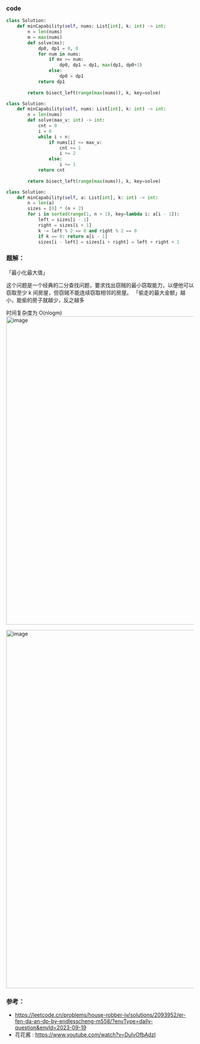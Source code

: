 


### code
```python
class Solution:
    def minCapability(self, nums: List[int], k: int) -> int:
        n = len(nums)
        m = max(nums)
        def solve(mx):
            dp0, dp1 = 0, 0 
            for num in nums:
                if mx >= num:
                    dp0, dp1 = dp1, max(dp1, dp0+1)
                else:
                    dp0 = dp1
            return dp1
            
        return bisect_left(range(max(nums)), k, key=solve)

```

```python
class Solution:
    def minCapability(self, nums: List[int], k: int) -> int:
        n = len(nums)
        def solve(max_v: int) -> int:
            cnt = 0
            i = 0 
            while i < n:
                if nums[i] <= max_v:
                    cnt += 1
                    i += 2
                else:
                    i += 1
            return cnt
        
        return bisect_left(range(max(nums)), k, key=solve)
```

```python
class Solution:
    def minCapability(self, a: List[int], k: int) -> int:
        n = len(a)
        sizes = [0] * (n + 2)
        for i in sorted(range(1, n + 1), key=lambda i: a[i - 1]):
            left = sizes[i - 1]
            right = sizes[i + 1]
            k -= left % 2 == 0 and right % 2 == 0
            if k == 0: return a[i - 1]
            sizes[i - left] = sizes[i + right] = left + right + 1
```

### 题解：
「最小化最大值」

这个问题是一个经典的二分查找问题，要求找出窃贼的最小窃取能力，以便他可以窃取至少 k 间房屋，但窃贼不能连续窃取相邻的房屋。
「偷走的最大金额」越小，能偷的房子就越少，反之越多

时间复杂度为 O(nlogm) 
<img width="827" alt="image" src="https://github.com/hinswhale/leetcode/assets/22999866/882c9054-61c5-408f-a224-8ff41b8cd852">


<img width="961" alt="image" src="https://github.com/hinswhale/leetcode/assets/22999866/c9f1208d-5643-48cd-97e2-cb50d8591ecf">


### 参考： 
* https://leetcode.cn/problems/house-robber-iv/solutions/2093952/er-fen-da-an-dp-by-endlesscheng-m558/?envType=daily-question&envId=2023-09-19
* 花花酱 : https://www.youtube.com/watch?v=DulvOfbAdzI
